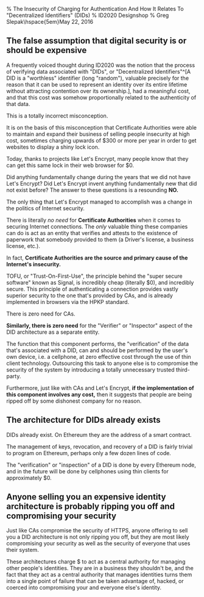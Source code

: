 % The Insecurity of Charging for Authentication And How It Relates To "Decentralized Identifiers" (DIDs)
% ID2020 Designshop
% Greg Slepak${}$\hspace{5em}May 22, 2016

## The false assumption that digital security is or should be expensive

A frequently voiced thought during ID2020 was the notion that the process of verifying data associated with "DIDs", or "Decentralized Identifiers"^[A DID is a "worthless" identifier (long "random"), valuable precisely for the reason that it can be used to represent an identity over its entire lifetime without attracting contention over its ownership.], had a meaningful cost, and that this cost was somehow proportionally related to the authenticity of that data.

This is a totally incorrect misconception.

It is on the basis of this misconception that Certificate Authorities were able to maintain and expand their business of selling people insecurity at high cost, sometimes charging upwards of $300 or more per year in order to get websites to display a shiny lock icon.

Today, thanks to projects like Let's Encrypt, many people know that they can get this same lock in their web browser for $0.

Did anything fundamentally change during the years that we did not have Let's Encrypt? Did Let's Encrypt invent anything fundamentally new that did not exist before? The answer to these questions is a resounding __NO.__

The only thing that Let's Encrypt managed to accomplish was a change in the politics of Internet security.

There is literally _no need_ for __Certificate Authorities__ when it comes to securing Internet connections. The _only_ valuable thing these companies can do is act as an entity that verifies and attests to the existence of paperwork that somebody provided to them (a Driver's license, a business license, etc.).

In fact, __Certificate Authorities are the source and primary cause of the Internet's insecurity.__ 

TOFU, or "Trust-On-First-Use", the principle behind the "super secure software" known as Signal, is incredibly cheap (literally $0), and incredibly secure. This principle of authenticating a connection provides vastly superior security to the one that's provided by CAs, and is already implemented in browsers via the HPKP standard.

There is zero need for CAs.

__Similarly, there is zero need__ for the "Verifier" or "Inspector" aspect of the DID architecture as a separate entity.

The function that this component performs, the "verification" of the data that's associated with a DID, can and should be performed by the user's own device, i.e. a cellphone, at zero effective cost through the use of thin client technology. Outsourcing this task to anyone else is to compromise the security of the system by introducing a totally unnecessary trusted third-party.

Furthermore, just like with CAs and Let's Encrypt, __if the implementation of this component involves any cost,__ then it suggests that people are being ripped off by some dishonest company for no reason.

## The architecture for DIDs already exists

DIDs already exist. On Ethereum they are the address of a smart contract.

The management of keys, revocation, and recovery of a DID is fairly trivial to program on Ethereum, perhaps only a few dozen lines of code.

The "verification" or "inspection" of a DID is done by every Ethereum node, and in the future will be done by cellphones using thin clients for approximately $0.

## Anyone selling you an expensive identity architecture is probably ripping you off and compromising your security

Just like CAs compromise the security of HTTPS, anyone offering to sell you a DID architecture is not only ripping you off, but they are most likely compromising your security as well as the security of everyone that uses their system.

These architectures charge $ to act as a central authority for managing other people's identities. They are in a business they shouldn't be, and the fact that they act as a central authority that manages identities turns them into a single point of failure that can be taken advantage of, hacked, or coerced into compromising your and everyone else's identity.
